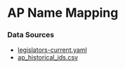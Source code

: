 # AP Name Mapping

### Data Sources

- [legislators-current.yaml](https://github.com/unitedstates/congress-legislators/blob/master/legislators-current.yaml)
- [ap_historical_ids.csv](https://github.com/AlJohri/ap_historical_data/raw/master/pre_election_ap/data/pol_ids.csv)

